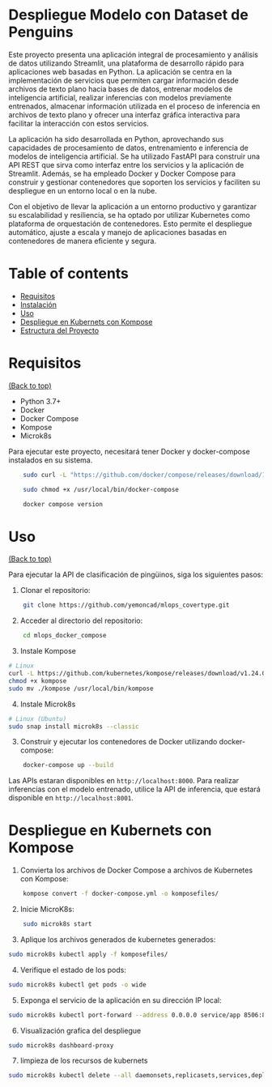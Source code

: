 # Despliegue Modelo con Dataset de Penguins

Este proyecto presenta una aplicación integral de procesamiento y análisis de datos utilizando Streamlit, una plataforma de desarrollo rápido para aplicaciones web basadas en Python. La aplicación se centra en la implementación de servicios que permiten cargar información desde archivos de texto plano hacia bases de datos, entrenar modelos de inteligencia artificial, realizar inferencias con modelos previamente entrenados, almacenar información utilizada en el proceso de inferencia en archivos de texto plano y ofrecer una interfaz gráfica interactiva para facilitar la interacción con estos servicios.

La aplicación ha sido desarrollada en Python, aprovechando sus capacidades de procesamiento de datos, entrenamiento e inferencia de modelos de inteligencia artificial. Se ha utilizado FastAPI para construir una API REST que sirva como interfaz entre los servicios y la aplicación de Streamlit. Además, se ha empleado Docker y Docker Compose para construir y gestionar contenedores que soporten los servicios y faciliten su despliegue en un entorno local o en la nube.

Con el objetivo de llevar la aplicación a un entorno productivo y garantizar su escalabilidad y resiliencia, se ha optado por utilizar Kubernetes como plataforma de orquestación de contenedores. Esto permite el despliegue automático, ajuste a escala y manejo de aplicaciones basadas en contenedores de manera eficiente y segura.


# Table of contents

- [Requisitos](#requisitos)
- [Instalación](#instalacion)
- [Uso](#uso)
- [Despliegue en Kubernets con Kompose](#despliegue)
- [Estructura del Proyecto](#estructura-proyecto)

# Requisitos

[(Back to top)](#table-of-contents)

* Python 3.7+
* Docker
* Docker Compose
* Kompose
* Microk8s

Para ejecutar este proyecto, necesitará tener Docker y docker-compose instalados en su sistema.

```sh
    sudo curl -L "https://github.com/docker/compose/releases/download/1.29.2/docker-compose-$(uname -s)-$(uname -m)" -o /usr/local/bin/docker-compose

    sudo chmod +x /usr/local/bin/docker-compose

    docker compose version

```

# Uso

[(Back to top)](#table-of-contents)

Para ejecutar la API de clasificación de pingüinos, siga los siguientes pasos:

1. Clonar el repositorio:

```sh
    git clone https://github.com/yemoncad/mlops_covertype.git
```

2. Acceder al directorio del repositorio:

```sh
    cd mlops_docker_compose
```

3. Instale Kompose

```sh
# Linux
curl -L https://github.com/kubernetes/kompose/releases/download/v1.24.0/kompose-linux-amd64 -o kompose
chmod +x kompose
sudo mv ./kompose /usr/local/bin/kompose
```

4. Instale Microk8s

```sh
# Linux (Ubuntu)
sudo snap install microk8s --classic
```

3. Construir y ejecutar los contenedores de Docker utilizando docker-compose:

```sh
    docker-compose up --build
```

Las APIs estaran disponibles en `http://localhost:8000`. Para realizar inferencias con el modelo entrenado, utilice la API de inferencia, que estará disponible en `http://localhost:8001`.


# Despliegue en Kubernets con Kompose

1. Convierta los archivos de Docker Compose a archivos de Kubernetes con Kompose:

```sh
    kompose convert -f docker-compose.yml -o komposefiles/
```

2. Inicie MicroK8s:

```sh
    sudo microk8s start
```

3. Aplique los archivos generados de kubernetes generados:

```sh
sudo microk8s kubectl apply -f komposefiles/
```

4. Verifique el estado de los pods:

```sh
sudo microk8s kubectl get pods -o wide
```

5. Exponga el servicio de la aplicación en su dirección IP local:

```sh
sudo microk8s kubectl port-forward --address 0.0.0.0 service/app 8506:8506
```

6. Visualización grafica del despliegue

```sh
sudo microk8s dashboard-proxy
```

7. limpieza de los recursos de kubernets

```sh
sudo microk8s kubectl delete --all daemonsets,replicasets,services,deployments,pods,rc,ingress --namespace=default
```
